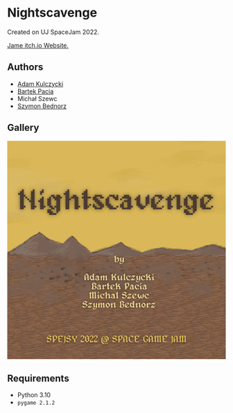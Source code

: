 # Nightscavenge

Created on UJ SpaceJam 2022.

[Jame itch.io Website.](https://itch.io/jam/space-jam-2022l/entries)

## Authors

- [Adam Kulczycki](https://github.com/Glitchmin)
- [Bartek Pacia](https://github.com/bartekpacia)
- Michał Szewc
- [Szymon Bednorz](https://github.com/dsonyy)

## Gallery

![](/resources/menu_bg.png)

## Requirements

- Python 3.10
- `pygame 2.1.2`
